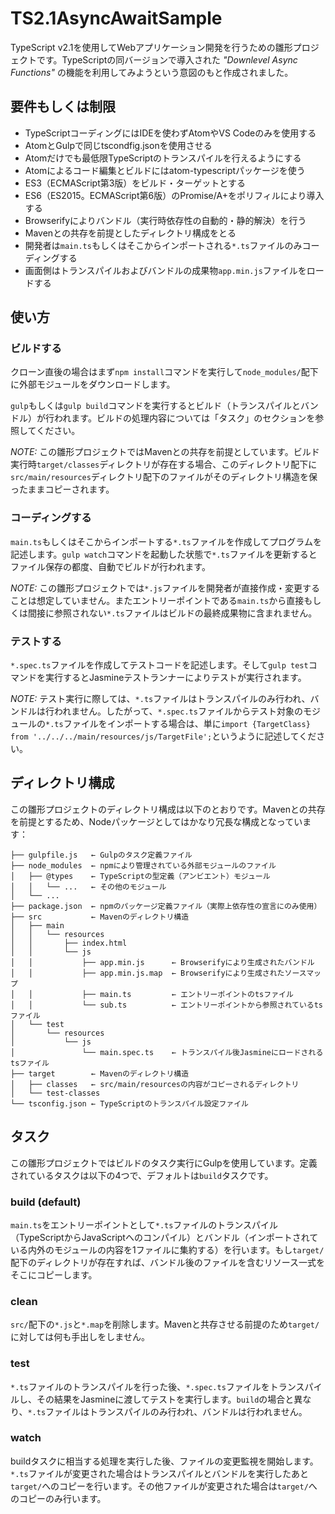 # TS2.1AsyncAwaitSample

TypeScript v2.1を使用してWebアプリケーション開発を行うための雛形プロジェクトです。TypeScriptの同バージョンで導入された _"Downlevel Async Functions"_ の機能を利用してみようという意図のもと作成されました。

## 要件もしくは制限

* TypeScriptコーディングにはIDEを使わずAtomやVS Codeのみを使用する
* AtomとGulpで同じtscondfig.jsonを使用させる
* Atomだけでも最低限TypeScriptのトランスパイルを行えるようにする
* Atomによるコード編集とビルドにはatom-typescriptパッケージを使う
* ES3（ECMAScript第3版）をビルド・ターゲットとする
* ES6（ES2015。ECMAScript第6版）のPromise/A+をポリフィルにより導入する
* Browserifyによりバンドル（実行時依存性の自動的・静的解決）を行う
* Mavenとの共存を前提としたディレクトリ構成をとる
* 開発者は`main.ts`もしくはそこからインポートされる`*.ts`ファイルのみコーディングする
* 画面側はトランスパイルおよびバンドルの成果物`app.min.js`ファイルをロードする

## 使い方

### ビルドする

クローン直後の場合はまず`npm install`コマンドを実行して`node_modules/`配下に外部モジュールをダウンロードします。

`gulp`もしくは`gulp build`コマンドを実行するとビルド（トランスパイルとバンドル）が行われます。ビルドの処理内容については「タスク」のセクションを参照してください。

_NOTE:_ この雛形プロジェクトではMavenとの共存を前提としています。ビルド実行時`target/classes`ディレクトリが存在する場合、このディレクトリ配下に`src/main/resources`ディレクトリ配下のファイルがそのディレクトリ構造を保ったままコピーされます。

### コーディングする

`main.ts`もしくはそこからインポートする`*.ts`ファイルを作成してプログラムを記述します。`gulp watch`コマンドを起動した状態で`*.ts`ファイルを更新するとファイル保存の都度、自動でビルドが行われます。

_NOTE:_ この雛形プロジェクトでは`*.js`ファイルを開発者が直接作成・変更することは想定していません。またエントリーポイントである`main.ts`から直接もしくは間接に参照されない`*.ts`ファイルはビルドの最終成果物に含まれません。

### テストする

`*.spec.ts`ファイルを作成してテストコードを記述します。そして`gulp test`コマンドを実行するとJasmineテストランナーによりテストが実行されます。

_NOTE:_ テスト実行に際しては、`*.ts`ファイルはトランスパイルのみ行われ、バンドルは行われません。したがって、`*.spec.ts`ファイルからテスト対象のモジュールの`*.ts`ファイルをインポートする場合は、単に`import {TargetClass} from '../../../main/resources/js/TargetFile';`というように記述してください。

## ディレクトリ構成

この雛形プロジェクトのディレクトリ構成は以下のとおりです。Mavenとの共存を前提とするため、Nodeパッケージとしてはかなり冗長な構成となっています：

```
├── gulpfile.js   ← Gulpのタスク定義ファイル
├── node_modules  ← npmにより管理されている外部モジュールのファイル
│   ├── @types    ← TypeScriptの型定義（アンビエント）モジュール
│   │   └── ...   ← その他のモジュール
│   └── ...
├── package.json  ← npmのパッケージ定義ファイル（実際上依存性の宣言にのみ使用）
├── src           ← Mavenのディレクトリ構造
│   ├── main
│   │   └── resources
│   │       ├── index.html
│   │       └── js
│   │           ├── app.min.js      ← Browserifyにより生成されたバンドル
│   │           ├── app.min.js.map  ← Browserifyにより生成されたソースマップ
│   │           ├── main.ts         ← エントリーポイントのtsファイル
│   │           └── sub.ts          ← エントリーポイントから参照されているtsファイル
│   └── test
│       └── resources
│           └── js
│               └── main.spec.ts    ← トランスパイル後Jasmineにロードされるtsファイル
├── target        ← Mavenのディレクトリ構造
│   ├── classes   ← src/main/resourcesの内容がコピーされるディレクトリ
│   └── test-classes
└── tsconfig.json ← TypeScriptのトランスパイル設定ファイル
```

## タスク

この雛形プロジェクトではビルドのタスク実行にGulpを使用しています。定義されているタスクは以下の4つで、デフォルトは`build`タスクです。

### build (default)

`main.ts`をエントリーポイントとして`*.ts`ファイルのトランスパイル（TypeScriptからJavaScriptへのコンパイル）とバンドル（インポートされている内外のモジュールの内容を1ファイルに集約する）を行います。もし`target/`配下のディレクトリが存在すれば、バンドル後のファイルを含むリソース一式をそこにコピーします。

### clean

`src/`配下の`*.js`と`*.map`を削除します。Mavenと共存させる前提のため`target/`に対しては何も手出しをしません。

### test

`*.ts`ファイルのトランスパイルを行った後、`*.spec.ts`ファイルをトランスパイルし、その結果をJasmineに渡してテストを実行します。`build`の場合と異なり、`*.ts`ファイルはトランスパイルのみ行われ、バンドルは行われません。

### watch

buildタスクに相当する処理を実行した後、ファイルの変更監視を開始します。`*.ts`ファイルが変更された場合はトランスパイルとバンドルを実行したあと`target/`へのコピーを行います。その他ファイルが変更された場合は`target/`へのコピーのみ行います。
